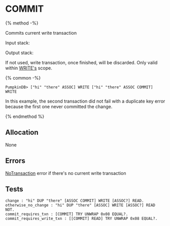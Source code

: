 # COMMIT

{% method -%}

Commits current write transaction

Input stack: 

Output stack:

If not used, write transaction, once finished, will be discarded.
Only valid within [WRITE's](WRITE.md) scope. 

{% common -%}

```
PumpkinDB> ["hi" "there" ASSOC] WRITE ["hi" "there" ASSOC COMMIT] WRITE
```

In this example, the second transaction did not fail with a duplicate
key error because the first one never committed the change.

{% endmethod %}

## Allocation

None

## Errors

[NoTransaction](./errors/NoTransaction.md) error if there's no current write transaction


## Tests

```test
change : "hi" DUP "there" [ASSOC COMMIT] WRITE [ASSOC?] READ.
otherwise_no_change : "hi" DUP "there" [ASSOC] WRITE [ASSOC?] READ NOT.
commit_requires_txn : [COMMIT] TRY UNWRAP 0x08 EQUAL?.
commit_requires_write_txn : [[COMMIT] READ] TRY UNWRAP 0x08 EQUAL?.
```